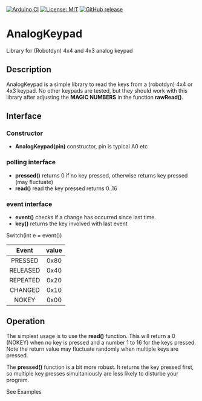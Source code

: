 
[![Arduino CI](https://github.com/RobTillaart/AnalogKeypad/workflows/Arduino%20CI/badge.svg)](https://github.com/marketplace/actions/arduino_ci)
[![License: MIT](https://img.shields.io/badge/license-MIT-green.svg)](https://github.com/RobTillaart/AnalogKeypad/blob/master/LICENSE)
[![GitHub release](https://img.shields.io/github/release/RobTillaart/AnalogKeypad.svg?maxAge=3600)](https://github.com/RobTillaart/AnalogKeypad/releases)

# AnalogKeypad

Library for (Robotdyn) 4x4 and 4x3 analog keypad

## Description

AnalogKeypad is a simple library to read the keys from a (robotdyn) 4x4 or 4x3 keypad.
No other keypads are tested, but they should work with this library after adjusting
the **MAGIC NUMBERS** in the function **rawRead()**.

## Interface

### Constructor

- **AnalogKeypad(pin)** constructor, pin is typical A0 etc

### polling interface

- **pressed()** returns 0 if no key pressed, otherwise returns key pressed (may fluctuate)
- **read()** read the key pressed returns 0..16

### event interface

- **event()** checks if a change has occurred since last time.
- **key()** returns the key involved with last event

Switch(int e = event()) 
  
| Event | value |
|:----:|:----:|
| PRESSED  | 0x80 |
| RELEASED | 0x40 |
| REPEATED | 0x20 |
| CHANGED  | 0x10 |
| NOKEY    | 0x00 |


## Operation

The simplest usage is to use the **read()** function. 
This will return a 0 (NOKEY) when no key is pressed and
a number 1 to 16 for the keys pressed. Note the return value may
fluctuate randomly when multiple keys are pressed.

The **pressed()** function is a bit more robust.
It returns the key pressed first, so multiple key presses simultaniously 
are less likely to disturbe your program.

See Examples

